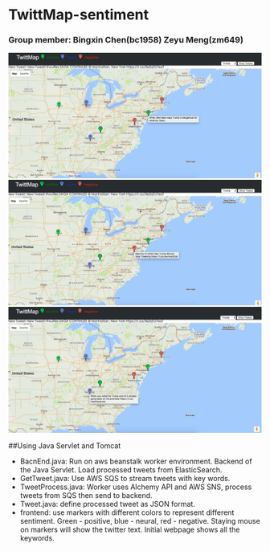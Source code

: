 # TwittMap-sentiment

### Group member: Bingxin Chen(bc1958) Zeyu Meng(zm649)

![alt text](https://raw.githubusercontent.com/ChronoResister/TwittMap-sentiment/master/sc1.jpeg "Screenshot1")
![alt text](https://raw.githubusercontent.com/ChronoResister/TwittMap-sentiment/master/sc2.jpeg "Screenshot2")
![alt text](https://raw.githubusercontent.com/ChronoResister/TwittMap-sentiment/master/sc3.jpeg "Screenshot3")

##Using Java Servlet and Tomcat 

- BacnEnd.java: Run on aws beanstalk worker environment. Backend of the Java Servlet. Load processed tweets from ElasticSearch.
- GetTweet.java: Use AWS SQS to stream tweets with key words.
- TweetProcess.java: Worker uses Alchemy API and AWS SNS, process tweets from SQS then send to backend.
- Tweet.java: define processed tweet as JSON format.
- frontend: use markers with different colors to represent different sentiment. Green - positive, blue - neural, red - negative. Staying mouse on markers will show the twitter text. Initial webpage shows all the keywords.




